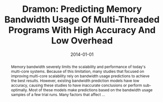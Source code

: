 ---
title: "Dramon: Predicting Memory Bandwidth Usage Of Multi-Threaded Programs With High Accuracy And Low Overhead"
abstract: "Memory bandwidth severely limits the scalability and performance of today's multi-core systems. Because of this limitation, many studies that focused on improving multi-core scalability rely on bandwidth usage predictions to achieve the best results. However, existing bandwidth prediction models have low accuracy, causing these studies to have inaccurate conclusions or perform sub-optimally. Most of these models make predictions based on the bandwidth usage samples of a few trial runs. Many factors that affect …"
date: 2014-01-01
venue: "20th IEEE International Symposium on High Performance Computer Architecture, HPCA 2014, Orlando, FL, USA, February 15-19, 2014"
paperurl: https://ieeexplore.ieee.org/abstract/document/6835948/
authors: "Wei Wang, Tanima Dey, Jack W. Davidson and Mary Lou Soffa"
awards: ""
---